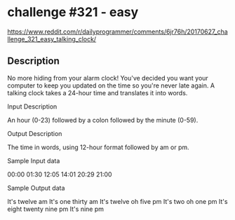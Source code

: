 # challenge #321 - easy

https://www.reddit.com/r/dailyprogrammer/comments/6jr76h/20170627_challenge_321_easy_talking_clock/

## Description

No more hiding from your alarm clock! You've decided you want your computer to keep you updated on the time so you're never late again. A talking clock takes a 24-hour time and translates it into words.

Input Description

An hour (0-23) followed by a colon followed by the minute (0-59).

Output Description

The time in words, using 12-hour format followed by am or pm.

Sample Input data

00:00
01:30
12:05
14:01
20:29
21:00

Sample Output data

It's twelve am
It's one thirty am
It's twelve oh five pm
It's two oh one pm
It's eight twenty nine pm
It's nine pm
